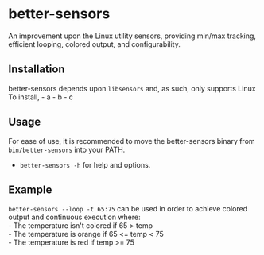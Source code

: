 # better-sensors
An improvement upon the Linux utility sensors, providing min/max tracking, efficient looping, colored output, and configurability.

## Installation
  better-sensors depends upon `libsensors` and, as such, only supports Linux
  To install,
    - a
    - b
    - c
    
## Usage
  For ease of use, it is recommended to move the better-sensors binary from `bin/better-sensors` into your PATH.
  - `better-sensors -h` for help and options.
  
## Example
  `better-sensors --loop -t 65:75` can be used in order to achieve colored output and continuous execution where:  
    - The temperature isn't colored if 65 > temp  
    - The temperature is orange if 65 <= temp < 75  
    - The temperature is red if temp >= 75  
